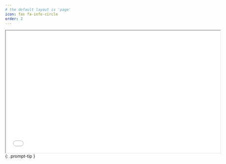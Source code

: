```yaml
---
# the default layout is 'page'
icon: fas fa-info-circle
order: 2
---
```

<iframe src="/assets/Janak_Resume.pdf" width="700" height="400" 
 > </iframe>
{: .prompt-tip }